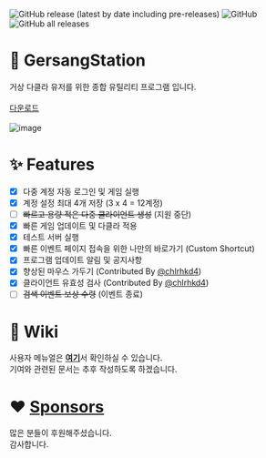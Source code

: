 ![GitHub release (latest by date including pre-releases)](https://img.shields.io/github/v/release/byungmeo/GersangStation)
![GitHub](https://img.shields.io/github/license/byungmeo/GersangStation)
![GitHub all releases](https://img.shields.io/github/downloads/byungmeo/GersangStation/total)

# 🚀 GersangStation
거상 다클라 유저를 위한 종합 유틸리티 프로그램 입니다.<br><br>
[다운로드](https://github.com/byungmeo/GersangStation/releases/latest)<br><br>
![image](https://user-images.githubusercontent.com/37506142/214721564-b6edc371-e54a-483f-a797-fdaee073cec2.png)

# ✨ Features
- [X] 다중 계정 자동 로그인 및 게임 실행<br>
- [X] 계정 설정 최대 4개 저장 (3 x 4 = 12계정)<br>
- [ ] ~~빠르고 용량 적은 다중 클라이언트 생성~~ (지원 중단)<br>
- [X] 빠른 게임 업데이트 및 다클라 적용<br>
- [X] 테스트 서버 실행<br>
- [X] 빠른 이벤트 페이지 접속을 위한 나만의 바로가기 (Custom Shortcut)<br>
- [X] 프로그램 업데이트 알림 및 공지사항
- [X] 향상된 마우스 가두기 (Contributed By [@chlrhkd4](https://github.com/chlrhkd4))
- [X] 클라이언트 유효성 검사 (Contributed By [@chlrhkd4](https://github.com/chlrhkd4))
- [ ] ~~검색 이벤트 보상 수령~~ (이벤트 종료)

# 📖 Wiki
사용자 메뉴얼은 [**여기**](https://github.com/byungmeo/GersangStation/wiki/%EC%82%AC%EC%9A%A9%EC%9E%90-%EC%84%A4%EB%AA%85%EC%84%9C)서 확인하실 수 있습니다.<br>
기여와 관련된 문서는 추후 작성하도록 하겠습니다.

# ♥️ [Sponsors](https://github.com/byungmeo/GersangStation/discussions/26#discussion-4750349)
많은 분들이 후원해주셨습니다.<br>
감사합니다.

<!-- 공지사항 게시를 위한 주석입니다. # 태그를 지우면 안됩니다.
# 공지사항
[2025-07-08] XIGNCODE 차단 관련 공지{57}
--!>

<!-- 후원목록 게시를 위한 주석입니다. <summary> 를 지우면 안됩니다.
<summary>후원해주신 분들</summary><br>
2025-03-27 [정하루] 🍗<br>
2025-03-22 [익명] 🍔<br>
2025-01-22 [Yeocio] 20$<br>
2024-12-13 [parkkura] 5$<br>
2024-11-17 [익명] 10$<br>
2024-08-00 [장일주] 봉돌x6<br>
2024-06-24 [풀보텟] 🍨<br>
2024-06-20 [거린이] ☕<br>
2024-02-26 [박길준] 🍔<br>
2024-02-01 [Madongyeon] 10$<br>
2023-12-18 [신흥재] ☕<br>
2023-11-07 [서버노예] 🎁<br>
2023-10-13 [chlrhkd4] ☕🍰<br>
2023-10-05 [태규] 10$<br>
2023-07-13 [Madongyeon] 10$<br>
2023-07-09 [ImKunYoung] 1$<br>
2023-06-20 [핥짝] 30$<br>
2023-05-05 [한재일] 봉돌x1<br>
2023-02-16 [loremKim] 2$<br>
2023-01-25 [익명] 봉팩x1<br>
2023-01-20 [밝당] 깃팩+봉팩x2<br>
2023-01-19 [현무서버 2022.06.06] 30$<br>
2023-01-12 [백호서버 송지수] 🍗🍗<br>
2023-01-10 [익명] ☕<br>
2022-12-30 [익명] 🍗<br>
2022-11-02 [익명] 🧃<br>
2022-08-08 [익명] 🍗<br>
2022-08-06 [익명] ☕<br>
2022-07-20 [익명] 🍨<br>
2022-03-05 [익명] 봉돌x2<br>
2022-02-06 [익명] 🍨<br>
2022-01-25 [익명] ☕☕<br>
2022-01-22 [익명] ☕<br>
2021-12-27 [익명] ☕<br>
2021-12-16 [익명] ☕<br>
--!>
